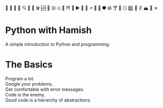 🏨 🌙 🗿 🏏 💘 🎰 🏈 🗑 🆙 🚁 😝 🤐 👣 ⛩ 🐪 ▶️ 🕋 🐸 ↗️ 💾 🚥 🛡 😄 🍸 🌽 🕔 9️⃣ 💛 ✌️ 🏔 🚌 ☣
# Python with Hamish

A simple introduction to Python and programming.

# The Basics

Program a lot.  
Google your problems.  
Get comfortable with error messages.  
Code is the enemy.  
Good code is a hierarchy of abstractions.  
